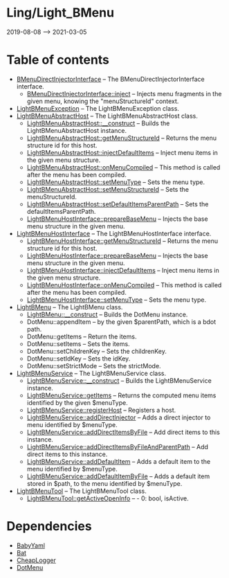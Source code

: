 Ling/Light_BMenu
================
2019-08-08 --> 2021-03-05




Table of contents
===========

- [BMenuDirectInjectorInterface](https://github.com/lingtalfi/Light_BMenu/blob/master/doc/api/Ling/Light_BMenu/DirectInjection/BMenuDirectInjectorInterface.md) &ndash; The BMenuDirectInjectorInterface interface.
    - [BMenuDirectInjectorInterface::inject](https://github.com/lingtalfi/Light_BMenu/blob/master/doc/api/Ling/Light_BMenu/DirectInjection/BMenuDirectInjectorInterface/inject.md) &ndash; Injects menu fragments in the given menu, knowing the "menuStructureId" context.
- [LightBMenuException](https://github.com/lingtalfi/Light_BMenu/blob/master/doc/api/Ling/Light_BMenu/Exception/LightBMenuException.md) &ndash; The LightBMenuException class.
- [LightBMenuAbstractHost](https://github.com/lingtalfi/Light_BMenu/blob/master/doc/api/Ling/Light_BMenu/Host/LightBMenuAbstractHost.md) &ndash; The LightBMenuAbstractHost class.
    - [LightBMenuAbstractHost::__construct](https://github.com/lingtalfi/Light_BMenu/blob/master/doc/api/Ling/Light_BMenu/Host/LightBMenuAbstractHost/__construct.md) &ndash; Builds the LightBMenuAbstractHost instance.
    - [LightBMenuAbstractHost::getMenuStructureId](https://github.com/lingtalfi/Light_BMenu/blob/master/doc/api/Ling/Light_BMenu/Host/LightBMenuAbstractHost/getMenuStructureId.md) &ndash; Returns the menu structure id for this host.
    - [LightBMenuAbstractHost::injectDefaultItems](https://github.com/lingtalfi/Light_BMenu/blob/master/doc/api/Ling/Light_BMenu/Host/LightBMenuAbstractHost/injectDefaultItems.md) &ndash; Inject menu items in the given menu structure.
    - [LightBMenuAbstractHost::onMenuCompiled](https://github.com/lingtalfi/Light_BMenu/blob/master/doc/api/Ling/Light_BMenu/Host/LightBMenuAbstractHost/onMenuCompiled.md) &ndash; This method is called after the menu has been compiled.
    - [LightBMenuAbstractHost::setMenuType](https://github.com/lingtalfi/Light_BMenu/blob/master/doc/api/Ling/Light_BMenu/Host/LightBMenuAbstractHost/setMenuType.md) &ndash; Sets the menu type.
    - [LightBMenuAbstractHost::setMenuStructureId](https://github.com/lingtalfi/Light_BMenu/blob/master/doc/api/Ling/Light_BMenu/Host/LightBMenuAbstractHost/setMenuStructureId.md) &ndash; Sets the menuStructureId.
    - [LightBMenuAbstractHost::setDefaultItemsParentPath](https://github.com/lingtalfi/Light_BMenu/blob/master/doc/api/Ling/Light_BMenu/Host/LightBMenuAbstractHost/setDefaultItemsParentPath.md) &ndash; Sets the defaultItemsParentPath.
    - [LightBMenuHostInterface::prepareBaseMenu](https://github.com/lingtalfi/Light_BMenu/blob/master/doc/api/Ling/Light_BMenu/Host/LightBMenuHostInterface/prepareBaseMenu.md) &ndash; Injects the base menu structure in the given menu.
- [LightBMenuHostInterface](https://github.com/lingtalfi/Light_BMenu/blob/master/doc/api/Ling/Light_BMenu/Host/LightBMenuHostInterface.md) &ndash; The LightBMenuHostInterface interface.
    - [LightBMenuHostInterface::getMenuStructureId](https://github.com/lingtalfi/Light_BMenu/blob/master/doc/api/Ling/Light_BMenu/Host/LightBMenuHostInterface/getMenuStructureId.md) &ndash; Returns the menu structure id for this host.
    - [LightBMenuHostInterface::prepareBaseMenu](https://github.com/lingtalfi/Light_BMenu/blob/master/doc/api/Ling/Light_BMenu/Host/LightBMenuHostInterface/prepareBaseMenu.md) &ndash; Injects the base menu structure in the given menu.
    - [LightBMenuHostInterface::injectDefaultItems](https://github.com/lingtalfi/Light_BMenu/blob/master/doc/api/Ling/Light_BMenu/Host/LightBMenuHostInterface/injectDefaultItems.md) &ndash; Inject menu items in the given menu structure.
    - [LightBMenuHostInterface::onMenuCompiled](https://github.com/lingtalfi/Light_BMenu/blob/master/doc/api/Ling/Light_BMenu/Host/LightBMenuHostInterface/onMenuCompiled.md) &ndash; This method is called after the menu has been compiled.
    - [LightBMenuHostInterface::setMenuType](https://github.com/lingtalfi/Light_BMenu/blob/master/doc/api/Ling/Light_BMenu/Host/LightBMenuHostInterface/setMenuType.md) &ndash; Sets the menu type.
- [LightBMenu](https://github.com/lingtalfi/Light_BMenu/blob/master/doc/api/Ling/Light_BMenu/Menu/LightBMenu.md) &ndash; The LightBMenu class.
    - [LightBMenu::__construct](https://github.com/lingtalfi/Light_BMenu/blob/master/doc/api/Ling/Light_BMenu/Menu/LightBMenu/__construct.md) &ndash; Builds the DotMenu instance.
    - DotMenu::appendItem &ndash; by the given $parentPath, which is a bdot path.
    - DotMenu::getItems &ndash; Return the items.
    - DotMenu::setItems &ndash; Sets the items.
    - DotMenu::setChildrenKey &ndash; Sets the childrenKey.
    - DotMenu::setIdKey &ndash; Sets the idKey.
    - DotMenu::setStrictMode &ndash; Sets the strictMode.
- [LightBMenuService](https://github.com/lingtalfi/Light_BMenu/blob/master/doc/api/Ling/Light_BMenu/Service/LightBMenuService.md) &ndash; The LightBMenuService class.
    - [LightBMenuService::__construct](https://github.com/lingtalfi/Light_BMenu/blob/master/doc/api/Ling/Light_BMenu/Service/LightBMenuService/__construct.md) &ndash; Builds the LightBMenuService instance.
    - [LightBMenuService::getItems](https://github.com/lingtalfi/Light_BMenu/blob/master/doc/api/Ling/Light_BMenu/Service/LightBMenuService/getItems.md) &ndash; Returns the computed menu items identified by the given $menuType.
    - [LightBMenuService::registerHost](https://github.com/lingtalfi/Light_BMenu/blob/master/doc/api/Ling/Light_BMenu/Service/LightBMenuService/registerHost.md) &ndash; Registers a host.
    - [LightBMenuService::addDirectInjector](https://github.com/lingtalfi/Light_BMenu/blob/master/doc/api/Ling/Light_BMenu/Service/LightBMenuService/addDirectInjector.md) &ndash; Adds a direct injector to menu identified by $menuType.
    - [LightBMenuService::addDirectItemsByFile](https://github.com/lingtalfi/Light_BMenu/blob/master/doc/api/Ling/Light_BMenu/Service/LightBMenuService/addDirectItemsByFile.md) &ndash; Add direct items to this instance.
    - [LightBMenuService::addDirectItemsByFileAndParentPath](https://github.com/lingtalfi/Light_BMenu/blob/master/doc/api/Ling/Light_BMenu/Service/LightBMenuService/addDirectItemsByFileAndParentPath.md) &ndash; Add direct items to this instance.
    - [LightBMenuService::addDefaultItem](https://github.com/lingtalfi/Light_BMenu/blob/master/doc/api/Ling/Light_BMenu/Service/LightBMenuService/addDefaultItem.md) &ndash; Adds a default item to the menu identified by $menuType.
    - [LightBMenuService::addDefaultItemByFile](https://github.com/lingtalfi/Light_BMenu/blob/master/doc/api/Ling/Light_BMenu/Service/LightBMenuService/addDefaultItemByFile.md) &ndash; Adds a default item stored in $path, to the menu identified by $menuType.
- [LightBMenuTool](https://github.com/lingtalfi/Light_BMenu/blob/master/doc/api/Ling/Light_BMenu/Tool/LightBMenuTool.md) &ndash; The LightBMenuTool class.
    - [LightBMenuTool::getActiveOpenInfo](https://github.com/lingtalfi/Light_BMenu/blob/master/doc/api/Ling/Light_BMenu/Tool/LightBMenuTool/getActiveOpenInfo.md) &ndash; - 0: bool, isActive.


Dependencies
============
- [BabyYaml](https://github.com/lingtalfi/BabyYaml)
- [Bat](https://github.com/lingtalfi/Bat)
- [CheapLogger](https://github.com/lingtalfi/CheapLogger)
- [DotMenu](https://github.com/lingtalfi/DotMenu)


